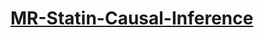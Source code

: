 # [MR-Statin-Causal-Inference](https://sw4rsw4r.github.io/MR-Statin-Causal-Inference/MR-Statin-Causal-Inference.html)
